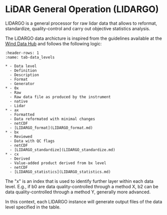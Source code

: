 # LiDAR General Operation (LIDARGO)

LIDARGO is a general processor for raw lidar data that allows to reformat, standardize, quality-control and carry out objective statistics analysis.

The LiDARGO data archicture is inspired from the guidelines available at the [Wind Data Hub](https://a2e.energy.gov/login) and follows the following logic:

```{list-table} Description of levels within LIDARGO.
:header-rows: 1
:name: tab-data_levels

* - Data level
  - Definition
  - Description
  - Format
  - Generator
* - 0x
  - Raw   
  - Raw data file as produced by the instrument
  - native
  - Lidar                       
* - ax    
  - Formatted  
  - Data reformated with minimal changes  
  - netCDF 
  - [LIDARGO_format](LIDARGO_format.md)  
* - bx    
  - Reviewed  
  - Data with QC flags  
  - netCDF 
  - [LIDARGO_standardize](LIDARGO_standardize.md) 
* - cx    
  - Derived  
  - Value-added product derived from bx level  
  - netCDF 
  - [LIDARGO_statistics](LIDARGO_statistics.md) 
```

The "x" is an index that is used to identify further layer within each data level. E.g., if b0 are data quality-controlled through a method X, b2 can be data quality-controlled through a method Y, generally more advanced.

In this context, each LIDARGO instance will generate output files of the data level specified in the table.



```{tableofcontents}
```

